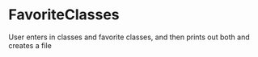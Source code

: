 # FavoriteClasses
 User enters in classes and favorite classes, and then prints out both and creates a file 
